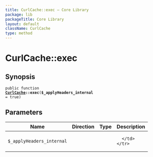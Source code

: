 ```yaml
---
title: CurlCache::exec — Core Library
package: lib
packageTitle: Core Library
layout: default
className: CurlCache
type: method
---
```


# CurlCache::exec

## Synopsis

<code>public function <b><a href="CurlCache">CurlCache</a>::exec</b>(<b>$_applyHeaders_internal</b> = true)</code>

## Parameters

<table>
  <thead>
    <tr>
      <th>Name</th>
      <th>Direction</th>
      <th>Type</th>
      <th>Description</th>
    </tr>
  </thead>
  <tbody>
    <tr>
      <td><code>$_applyHeaders_internal</code>
      <td><i></i></td>
      <td></td>
      <td>

      </td>
    </tr>
  </tbody>
</table>

